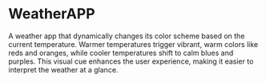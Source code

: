 # WeatherAPP
A weather app that dynamically changes its color scheme based on the current temperature. Warmer temperatures trigger vibrant, warm colors like reds and oranges, while cooler temperatures shift to calm blues and purples. This visual cue enhances the user experience, making it easier to interpret the weather at a glance.
